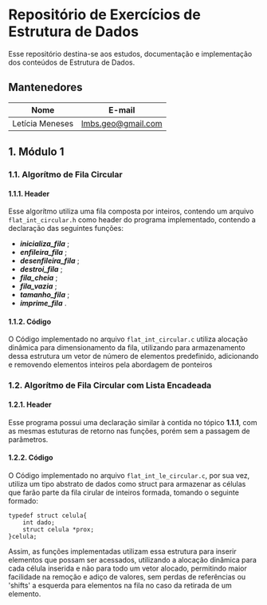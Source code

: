 # Repositório de Exercícios de Estrutura de Dados

Esse repositório destina-se aos estudos, documentação e implementação dos conteúdos de Estrutura de Dados.

## Mantenedores

| Nome | E-mail |
| --- | --- |
| Letícia Meneses | lmbs.geo@gmail.com |

## 1. Módulo 1

### 1.1. Algorítmo de Fila Circular

#### 1.1.1. Header
Esse algorítmo utiliza uma fila composta por inteiros, contendo um arquivo `flat_int_circular.h` como header do programa implementado, contendo a declaração das seguintes funções:

* ***inicializa_fila*** ;
* ***enfileira_fila*** ;
* ***desenfileira_fila*** ;
* ***destroi_fila*** ;
* ***fila_cheia*** ;
* ***fila_vazia*** ;
* ***tamanho_fila*** ;
* ***imprime_fila*** .

#### 1.1.2. Código

O Código implementado no arquivo `flat_int_circular.c` utiliza alocação dinâmica para dimensionamento da fila, utilizando para armazenamento dessa estrutura um vetor de número de elementos predefinido, adicionando e removendo elementos inteiros pela abordagem de ponteiros

### 1.2. Algorítmo de Fila Circular com Lista Encadeada

#### 1.2.1. Header
Esse programa possui uma declaração similar à contida no tópico **1.1.1**, com as mesmas estuturas de retorno nas funções, porém sem a passagem de parâmetros.

#### 1.2.2. Código

O Código implementado no arquivo `flat_int_le_circular.c`, por sua vez, utiliza um tipo abstrato de dados como struct para armazenar as células que farão parte da fila cirular de inteiros formada, tomando o seguinte formado:

```
typedef struct celula{
	int dado;
	struct celula *prox;
}celula;
```

Assim, as funções implementadas utilizam essa estrutura para inserir elementos que possam ser acessados, utilizando a alocação dinâmica para cada célula inserida e não para todo um vetor alocado, permitindo maior facilidade na remoção e adiço de valores, sem perdas de referências ou 'shifts' a esquerda para elementos na fila no caso da retirada de um elemento. 





